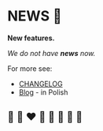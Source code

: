 # NEWS 📰

**New features.**

*We do not have **news** now.*

For more see:
* [CHANGELOG](../developers/CHANGELOG.md)
* [Blog](https://writeonly.github.io/projects/heltc) - in Polish

## 🦄 🌈 ❤️ 💛 💚 💙 🤍 🖤
